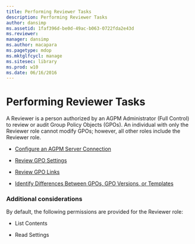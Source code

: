 ```yaml
---
title: Performing Reviewer Tasks
description: Performing Reviewer Tasks
author: dansimp
ms.assetid: 1faf396d-be0d-49ac-b063-0722fda2e43d
ms.reviewer: 
manager: dansimp
ms.author: macapara
ms.pagetype: mdop
ms.mktglfcycl: manage
ms.sitesec: library
ms.prod: w10
ms.date: 06/16/2016
---
```



# Performing Reviewer Tasks


A Reviewer is a person authorized by an AGPM Administrator (Full Control) to review or audit Group Policy Objects (GPOs). An individual with only the Reviewer role cannot modify GPOs; however, all other roles include the Reviewer role.

-   [Configure an AGPM Server Connection](configure-an-agpm-server-connection-reviewer-agpm30ops.md)

-   [Review GPO Settings](review-gpo-settings-agpm30ops.md)

-   [Review GPO Links](review-gpo-links-agpm30ops.md)

-   [Identify Differences Between GPOs, GPO Versions, or Templates](identify-differences-between-gpos-gpo-versions-or-templates-agpm30ops.md)

### Additional considerations

By default, the following permissions are provided for the Reviewer role:

-   List Contents

-   Read Settings

 

 





